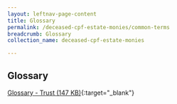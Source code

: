 ```yaml
---
layout: leftnav-page-content
title: Glossary
permalink: /deceased-cpf-estate-monies/common-terms
breadcrumb: Glossary
collection_name: deceased-cpf-estate-monies

---
```


Glossary
---
[Glossary - Trust (147 KB)](/files/LegalTerms-Trust.pdf){:target="_blank"}
